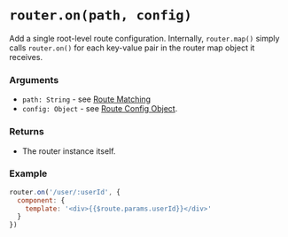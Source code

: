# `router.on(path, config)`

Add a single root-level route configuration. Internally, `router.map()` simply calls `router.on()` for each key-value pair in the router map object it receives.

### Arguments

- `path: String` - see [Route Matching](../route.md#route-matching)
- `config: Object` - see [Route Config Object](map.md#route-config-object).

### Returns

- The router instance itself.

### Example

``` js
router.on('/user/:userId', {
  component: {
    template: '<div>{{$route.params.userId}}</div>'
  }
})
```
